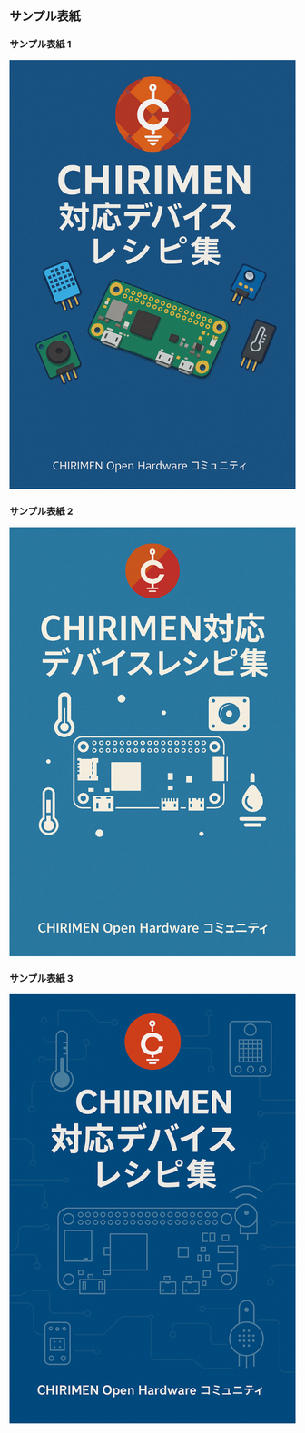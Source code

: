 ## サンプル表紙

### サンプル表紙 1

![サンプル表紙 1](./cover-sample/recipe-book-sample1.png)

### サンプル表紙 2

![サンプル表紙 2](./cover-sample/recipe-book-sample2.png)

### サンプル表紙 3

![サンプル表紙 3](./cover-sample/recipe-book-sample3.png)
